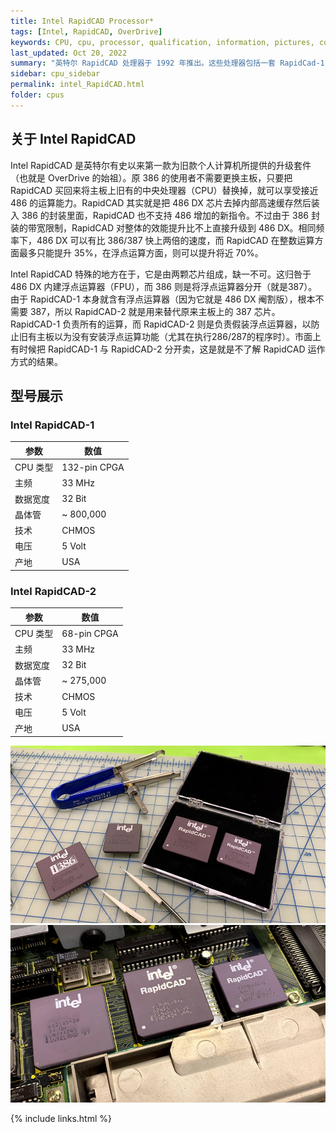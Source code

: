 ```yaml
---
title: Intel RapidCAD Processor*
tags: [Intel, RapidCAD, OverDrive]
keywords: CPU, cpu, processor, qualification, information, pictures, core, frequency, chip packaging, packaging, cpu info, x86, collection, amd, cyrix, harris, ibm, idt, iit, intel, motorola, nec, sgs, sgs-thomson, siemens, ST, signetics, mhs, ti, texas instruments, ulsi, umc, weitek, zilog, 3002, 4004, 4040, 8008, 808x, 8085, 8088, 8086, 80188, 80186, 80286, 286, 80386, 386, i386, Am386, 386sx, 386dx, 486, i486, 586, 486sx, 486dx, overdrive, 487, pentium, 586, 5x86, 386dlc, 386slc, 486dx2, mmx, ppro, pentium-pro, pro, athlon, duron, z80, dirk oppelt, dirk, oppelt, engineering, sample, samples, RapidCAD
last_updated: Oct 20, 2022
summary: "英特尔 RapidCAD 处理器于 1992 年推出。这些处理器包括一套 RapidCad-1（在 386 插槽中）和 RapidCad-2（在协处理器插槽中），主要加速 CAD 和渲染领域的应用程序。"
sidebar: cpu_sidebar
permalink: intel_RapidCAD.html
folder: cpus
---
```


## 关于 Intel RapidCAD

Intel RapidCAD 是英特尔有史以来第一款为旧款个人计算机所提供的升级套件（也就是 OverDrive 的始祖）。原 386 的使用者不需要更换主板，只要把 RapidCAD 买回来将主板上旧有的中央处理器（CPU）替换掉，就可以享受接近 486 的运算能力。RapidCAD 其实就是把 486 DX 芯片去掉内部高速缓存然后装入 386 的封装里面，RapidCAD 也不支持 486 增加的新指令。不过由于 386 封装的带宽限制，RapidCAD 对整体的效能提升比不上直接升级到 486 DX。相同频率下，486 DX 可以有比 386/387 快上两倍的速度，而 RapidCAD 在整数运算方面最多只能提升 35%，在浮点运算方面，则可以提升将近 70%。

Intel RapidCAD 特殊的地方在于，它是由两颗芯片组成，缺一不可。这归咎于 486 DX 内建浮点运算器（FPU），而 386 则是将浮点运算器分开（就是387）。由于 RapidCAD-1 本身就含有浮点运算器（因为它就是 486 DX 阉割版），根本不需要 387，所以 RapidCAD-2 就是用来替代原来主板上的 387 芯片。RapidCAD-1 负责所有的运算，而 RapidCAD-2 则是负责假装浮点运算器，以防止旧有主板以为没有安装浮点运算功能（尤其在执行286/287的程序时）。市面上有时候把 RapidCAD-1 与 RapidCAD-2 分开卖，这是就是不了解 RapidCAD 运作方式的结果。

## 型号展示

### Intel RapidCAD-1

| 参数 | 数值 |
| ------ | ------ |
| CPU 类型 | 132-pin CPGA |
| 主频 | 33 MHz |
| 数据宽度 | 32 Bit |
| 晶体管 | ~ 800,000 |
| 技术 | CHMOS |
| 电压 | 5 Volt |
| 产地 | USA |

### Intel RapidCAD-2

| 参数 | 数值 |
| ------ | ------ |
| CPU 类型 | 68-pin CPGA |
| 主频 | 33 MHz |
| 数据宽度 | 32 Bit |
| 晶体管 | ~ 275,000 |
| 技术 | CHMOS |
| 电压 | 5 Volt |
| 产地 | USA |

![Intel RapidCAD](/images/cpus/Intel/Intel_RapidCAD-23.jpg)
![Intel RapidCAD](/images/cpus/Intel/Intel_RapidCAD-25.jpg)

{% include links.html %}
